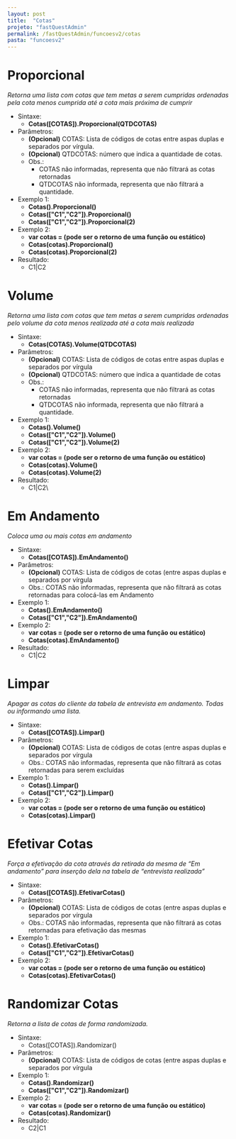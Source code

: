 ```yaml
---
layout: post
title:  "Cotas"
projeto: "fastQuestAdmin"
permalink: /fastQuestAdmin/funcoesv2/cotas
pasta: "funcoesv2"
---
```


# Proporcional
*Retorna uma lista com cotas que tem metas a serem cumpridas ordenadas pela cota menos cumprida até a cota mais próxima de cumprir*

- Sintaxe: 
  - **Cotas([COTAS]).Proporcional(QTDCOTAS)**
- Parâmetros:
  - **(Opcional)** COTAS: Lista de códigos de cotas entre aspas duplas e separados por vírgula.
  - **(Opcional)** QTDCOTAS: número que indica a quantidade de cotas.
  - Obs.: 
    - COTAS não informadas, representa que não filtrará as cotas retornadas
    - QTDCOTAS não informada, representa que não filtrará a quantidade.
- Exemplo 1: 
  - **Cotas().Proporcional()**
  - **Cotas(["C1","C2"]).Proporcional()**
  - **Cotas(["C1","C2"]).Proporcional(2)**
- Exemplo 2:
  - **var cotas = (pode ser o retorno de uma função ou estático)**
  - **Cotas(cotas).Proporcional()**
  - **Cotas(cotas).Proporcional(2)**
- Resultado:
  - C1\|C2


# Volume
*Retorna uma lista com cotas que tem metas a serem cumpridas ordenadas pelo volume da cota menos realizada até a cota mais realizada*

- Sintaxe:
  - **Cotas(COTAS).Volume(QTDCOTAS)**
- Parâmetros:
  - **(Opcional)** COTAS: Lista de códigos de cotas entre aspas duplas e separados por vírgula
  - **(Opcional)** QTDCOTAS: número que indica a quantidade de cotas
  - Obs.: 
      - COTAS não informadas, representa que não filtrará as cotas retornadas
      - QTDCOTAS não informada, representa que não filtrará a quantidade.
- Exemplo 1: 
  - **Cotas().Volume()**
  - **Cotas(["C1","C2"]).Volume()**
  - **Cotas(["C1","C2"]).Volume(2)**
- Exemplo 2:
  - **var cotas = (pode ser o retorno de uma função ou estático)**
  - **Cotas(cotas).Volume()**
  - **Cotas(cotas).Volume(2)**
- Resultado:
  - C1\|C2\


# Em Andamento
*Coloca uma ou mais cotas em andamento*

- Sintaxe:
  - **Cotas([COTAS]).EmAndamento()**
- Parâmetros:
  - **(Opcional)** COTAS: Lista de códigos de cotas (entre aspas duplas e separados por vírgula
  - Obs.: COTAS não informadas, representa que não filtrará as cotas retornadas para colocá-las em Andamento
- Exemplo 1:
  - **Cotas().EmAndamento()**
  - **Cotas(["C1","C2"]).EmAndamento()**
- Exemplo 2:
  - **var cotas = (pode ser o retorno de uma função ou estático)**
  - **Cotas(cotas).EmAndamento()**
- Resultado:
  - C1\|C2

# Limpar
*Apagar as cotas do cliente da tabela de entrevista em andamento. Todas ou informando uma lista.*

- Sintaxe:
  - **Cotas([COTAS]).Limpar()**
- Parâmetros:
  - **(Opcional)** COTAS: Lista de códigos de cotas (entre aspas duplas e separados por vírgula
  - Obs.: COTAS não informadas, representa que não filtrará as cotas retornadas para serem excluídas
- Exemplo 1:
  - **Cotas().Limpar()**
  - **Cotas(["C1","C2"]).Limpar()**
- Exemplo 2:
  - **var cotas = (pode ser o retorno de uma função ou estático)**
  - **Cotas(cotas).Limpar()**
  

# Efetivar Cotas
*Força a efetivação da cota através da retirada da mesma de “Em andamento” para inserção dela na tabela de “entrevista realizada”*

- Sintaxe:
  - **Cotas([COTAS]).EfetivarCotas()**
- Parâmetros:
  - **(Opcional)** COTAS: Lista de códigos de cotas (entre aspas duplas e separados por vírgula
  - Obs.: COTAS não informadas, representa que não filtrará as cotas retornadas para efetivação das mesmas
- Exemplo 1:
  - **Cotas().EfetivarCotas()**
  - **Cotas(["C1","C2"]).EfetivarCotas()**
- Exemplo 2:
  - **var cotas = (pode ser o retorno de uma função ou estático)**
  - **Cotas(cotas).EfetivarCotas()**


# Randomizar Cotas
*Retorna a lista de cotas de forma randomizada.*

- Sintaxe:
  - Cotas([COTAS]).Randomizar()
- Parâmetros:
   - **(Opcional)** COTAS: Lista de códigos de cotas (entre aspas duplas e separados por vírgula
- Exemplo 1:
  - **Cotas().Randomizar()**
  - **Cotas(["C1","C2"]).Randomizar()**
- Exemplo 2:
  - **var cotas = (pode ser o retorno de uma função ou estático)**
  - **Cotas(cotas).Randomizar()**
- Resultado:
  - C2\|C1


